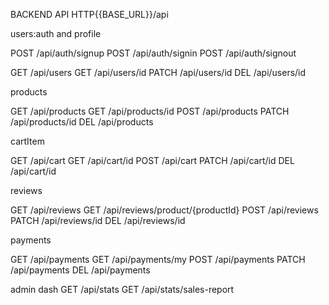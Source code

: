 BACKEND API
HTTP{{BASE_URL}}/api

users:auth and profile

POST /api/auth/signup
POST /api/auth/signin
POST /api/auth/signout

GET   /api/users
GET   /api/users/id
PATCH /api/users/id
DEL   /api/users/id

products

GET   /api/products
GET   /api/products/id
<admin>POST  /api/products
<admin>PATCH /api/products/id
<admin>DEL   /api/products

cartItem

GET   /api/cart
GET   /api/cart/id
POST  /api/cart
PATCH /api/cart/id
DEL   /api/cart/id

reviews

<admin>GET /api/reviews
GET        /api/reviews/product/{productId}
POST   /api/reviews
PATCH  /api/reviews/id
DEL    /api/reviews/id

payments

<admin>GET /api/payments
GET   /api/payments/my
POST /api/payments
<admin>PATCH /api/payments
<admin>DEL   /api/payments

admin dash
GET /api/stats
GET /api/stats/sales-report
